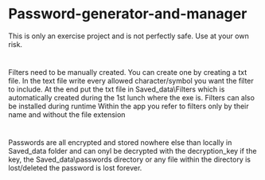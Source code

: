 # Password-generator-and-manager
This is only an exercise project and is not perfectly safe. Use at your own risk.
#
Filters need to be manually created. You can create one by creating a txt file. In the text file write every allowed character/symbol
you want the filter to include. At the end put the txt file in Saved_data\Filters which is automatically created during the 1st lunch
where the exe is.
Filters can also be installed during runtime
Within the app you refer to filters only by their name and without the file extension
#
Passwords are all encrypted and stored nowhere else than locally in Saved_data folder and can onyl be decrypted with the decryption_key
if the key, the Saved_data\passwords directory or any file within the directory is lost/deleted the password is lost forever.
